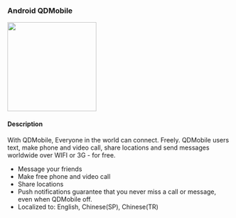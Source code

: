### Android QDMobile

<img src="https://github.com/simonyang81/QDMobile-android/raw/master/screenshots/screenshot_home_pager.png" width="200px" />
  
#### Description
With QDMobile, Everyone in the world can connect. Freely. QDMobile users text, make phone and video call, share locations and send messages worldwide over WIFI or 3G - for free.
  
* Message your friends
* Make free phone and video call
* Share locations
* Push notifications guarantee that you never miss a call or message, even when QDMobile off.
* Localized to: English, Chinese(SP), Chinese(TR)
